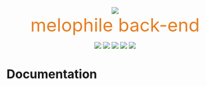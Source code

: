 <div align="center">
<image src="./images/back-end-icon.png"/><br/>
<p style="font-size: 3em; margin: 0px; color: #E67E22;">melophile back-end</p>
</div>

<p align="center">
    <img src="https://img.shields.io/badge/runtime-node.js-orange">
    <img src="https://img.shields.io/badge/database-mongodb-orange">
    <img src="https://img.shields.io/badge/dependency-socket.io-orange">
    <img src="https://img.shields.io/badge/dependency-socket.io-orange">
    <img src="https://img.shields.io/badge/dependency-spotify--web--api--node-orange">
</p>

# Documentation

